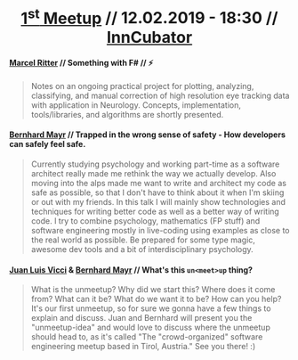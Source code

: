 <h1 align="center">
  <a href="https://www.meetup.com/de-DE/unmeetup-tirol/events/258586810/">1<sup>st</sup> Meetup</a> // 12.02.2019 - 18:30 // <a href="https://goo.gl/maps/BxEQw5txnyR2">InnCubator</a>
</h1>

#### [Marcel Ritter](http://marcel-ritter.com/) // Something with F# // ⚡
> Notes on an ongoing practical project for plotting, analyzing, classifying, and manual correction of high resolution eye tracking data with application in Neurology. Concepts, implementation, tools/libraries, and algorithms are shortly presented.

#### [Bernhard Mayr](https://twitter.com/bemayr) // Trapped in the wrong sense of safety - How developers can safely feel safe.
> Currently studying psychology and working part-time as a software architect really made me rethink the way we actually develop. Also moving into the alps made me want to write and architect my code as safe as possible, so that I don't have to think about it when I'm skiing or out with my friends. In this talk I will mainly show technologies and techniques for writing better code as well as a better way of writing code. I try to combine psychology, mathematics (FP stuff) and software engineering mostly in live-coding using examples as close to the real world as possible. Be prepared for some type magic, awesome dev tools and a bit of interdisciplinary psychology.

#### [Juan Luis Vicci](https://twitter.com/jnvicci) & [Bernhard Mayr](https://twitter.com/bemayr) // What's this <code>un&lt;meet&gt;up</code> thing?
> What is the unmeetup? Why did we start this? Where does it come from? What can it be? What do we want it to be? How can you help? It's our first unmeetup, so for sure we gonna have a few things to explain and discuss. Juan and Bernhard will present you the "unmeetup-idea" and would love to discuss where the unmeetup should head to, as it's called "The "crowd-organized" software engineering meetup based in Tirol, Austria." See you there! :)
